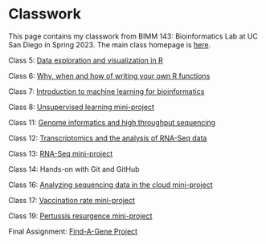 # Classwork

This page contains my classwork from BIMM 143: Bioinformatics Lab at UC San Diego in Spring 2023. The main class homepage is [here](https://marcos-diazg.github.io/BIMM143_SP23/).

Class 5: [Data exploration and visualization in R](https://github.com/kim-hannah-88/bimm143/blob/main/Class05/Class05final.pdf)

Class 6: [Why, when and how of writing your own R functions](https://github.com/kim-hannah-88/bimm143/blob/main/Class06/class06.pdf)

Class 7: [Introduction to machine learning for bioinformatics](https://github.com/kim-hannah-88/bimm143/blob/main/Class07/Class07.pdf)

Class 8: [Unsupervised learning mini-project](https://github.com/kim-hannah-88/bimm143/blob/main/Class08_Mini_Project/Class08_Mini_Project.pdf)

Class 11: [Genome informatics and high throughput sequencing](https://github.com/kim-hannah-88/bimm143/blob/main/Class%2011%20-%20Genomics/Class-11---Genomics.pdf)

Class 12: [Transcriptomics and the analysis of RNA-Seq data](https://github.com/kim-hannah-88/bimm143/blob/main/Class12/Class12.pdf)

Class 13: [RNA-Seq mini-project](https://github.com/kim-hannah-88/bimm143/blob/main/Class13/Class13.pdf)

Class 14: Hands-on with Git and GitHub

Class 16: [Analyzing sequencing data in the cloud mini-project](https://github.com/kim-hannah-88/bimm143/blob/main/Class16/Class16.pdf)

Class 17: [Vaccination rate mini-project](https://github.com/kim-hannah-88/bimm143/tree/main/Class17)

Class 19: [Pertussis resurgence mini-project](https://github.com/kim-hannah-88/bimm143/blob/main/Class17/Mini_Project_17.html)

Final Assignment: [Find-A-Gene Project]()
